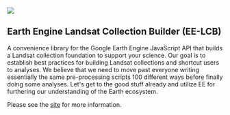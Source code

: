 
<img src='https://jdbcode.github.io/EE-LCB/assets/images/ee-lcb-logo.svg'>

## Earth Engine Landsat Collection Builder (EE-LCB)

A convenience library for the Google Earth Engine JavaScript API that builds a Landsat
collection foundation to support your science. Our goal is to establish best practices
for building Landsat collections and shortcut users to analyses. We believe that we 
need to move past everyone writing essentially the same pre-processing scripts 100 
different ways before finally doing some analyses. Let's get to the good stuff already 
and utilize EE for furthering our understanding of the Earth ecosystem.

Please see the [site](https://jdbcode.github.io/EE-LCB/) for more information.


